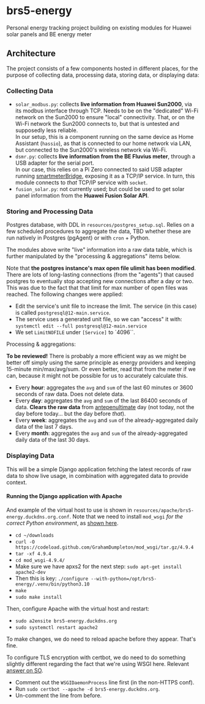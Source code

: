 # brs5-energy
Personal energy tracking project building on existing modules for Huawei solar panels and BE energy meter

## Architecture

The project consists of a few components hosted in different places, for the purpose of collecting data, processing data, storing data, or displaying data:

### Collecting Data 

* `solar_modbus.py`: collects **live information from Huawei Sun2000**, via its modbus interface through TCP. Needs to be on the "dedicated" Wi-Fi network on the Sun2000 to ensure "local" connectivity. That, or on the Wi-Fi network the Sun2000 connects to, but that is untested and supposedly less reliable.  
  In our setup, this is a component running on the same device as Home Assistant (`hassio`), as that is connected to our home network via LAN, but connected to the Sun2000's wireless network via Wi-Fi.
* `dsmr.py`: collects **live information from the BE Fluvius meter**, through a USB adapter for the serial port.  
  In our case, this relies on a Pi Zero connected to said USB adapter running [smartmeterBridge](https://github.com/legolasbo/smartmeterBridge), exposing it as a TCP/IP service. In turn, this module connects to _that_ TCP/IP service with `socket`.
* `fusion_solar.py`: not currently used; but could be used to get solar panel information from the **Huawei Fusion Solar API**.

### Storing and Processing Data

Postgres database, with DDL in `resources/postgres_setup.sql`. Relies on a few scheduled procedures to aggregate the data, TBD whether these are run natively in Postgres (pgAgent) or with `cron` + Python.

The modules above write "live" information into a raw data table, which is further manipulated by the "processing & aggregations" items below.

Note that **the postgres instance's max open file ulimit has been modified**. There are lots of long-lasting connections (from the "agents") that caused postgres to eventually stop accepting new connections after a day or two. This was due to the fact that that limit for max number of open files was reached. The following changes were applied:

* Edit the service's unit file to increase the limit. The service (in this case) is called `postgresql@12-main.service`.
* The service uses a generated unit file, so we can "access" it with: `systemctl edit --full postgresql@12-main.service`
* We set `LimitNOFILE` under `[Service]` to `4096``.

Processing & aggregations:

**To be reviewed!** There is probably a more efficient way as we might be better off simply using the same principle as energy providers and keeping 15-minute min/max/avg/sum. Or even better, read that from the meter if we can, because it might not be possible for us to accurately calculate this.

* Every **hour**: aggregates the `avg` and `sum` of the last 60 minutes or 3600 seconds of raw data. Does not delete data.
* Every **day**: aggregates the `avg` and `sum` of the last 86400 seconds of data. **Clears the raw data** from [antepenultimate](https://en.wiktionary.org/wiki/antepenultimate) day (not today, not the day before today... but the day before _that_).
* Every **week**: aggregates the `avg` and `sum` of the already-aggregated daily data of the last 7 days.
* Every **month**: aggregates the `avg` and `sum` of the already-aggregated daily data of the last 30 days.

### Displaying Data

This will be a simple Django application fetching the latest records of raw data to show live usage, in combination with aggregated data to provide context.

#### Running the Django application with Apache

And example of the virtual host to use is shown in `resources/apache/brs5-energy.duckdns.org.conf`. Note that we need to install `mod_wsgi` _for the correct Python environment_, as [shown here](https://stackoverflow.com/questions/69302698/django-mod-wsgi-apache-server-modulenotfounderror-no-module-named-django).

* `cd ~/downloads`
* `curl -O https://codeload.github.com/GrahamDumpleton/mod_wsgi/tar.gz/4.9.4`
* `tar -xf 4.9.4`
* `cd mod_wsgi-4.9.4/`
* Make sure we have apxs2 for the next step: `sudo apt-get install apache2-dev`
* Then this is key: `./configure --with-python=/opt/brs5-energy/.venv/bin/python3.10`
* `make`
* `sudo make install`

Then, configure Apache with the virtual host and restart:

* `sudo a2ensite brs5-energy.duckdns.org`
* `sudo systemctl restart apache2`

To make changes, we do need to reload apache before they appear. That's fine.

To configure TLS encryption with certbot, we do need to do something slightly different regarding the fact that we're using WSGI here. Relevant [answer on SO](https://stackoverflow.com/questions/51322329/apache-with-ssl-configuration-not-working-with-wsgi-configuration-for-django-app).

* Comment out the `WSGIDaemonProcess` line first (in the non-HTTPS conf).
* Run `sudo certbot --apache -d brs5-energy.duckdns.org`.
* Un-comment the line from before.
